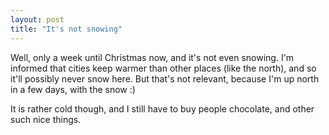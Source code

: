```yaml
---
layout: post
title: "It's not snowing"
---
```

Well, only a week until Christmas now, and it's not even snowing. I'm informed
that cities keep warmer than other places (like the north), and so it'll
possibly never snow here. But that's not relevant, because I'm up north in a
few days, with the snow :)

It is rather cold though, and I still have to buy people chocolate, and other
such nice things.
